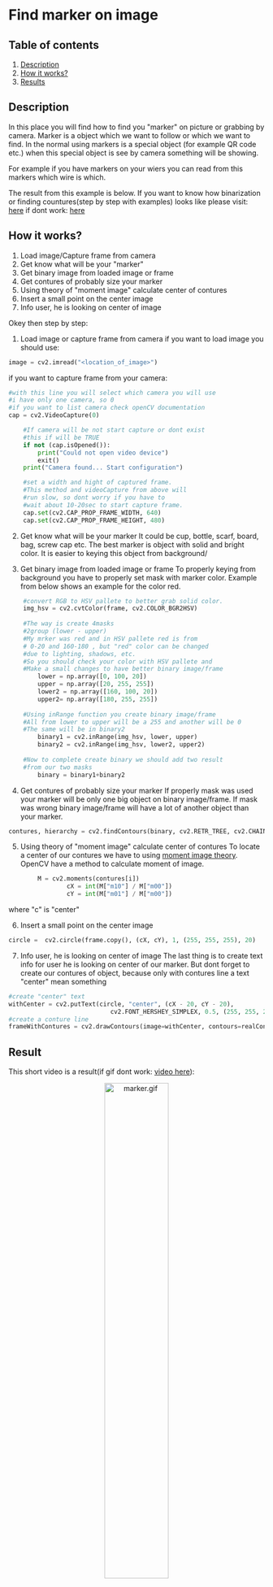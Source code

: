 # Find marker on image

## Table of contents
1. [ Description ](#repo)
2. [ How it works? ](#how)
3. [ Results ](#res)

<a name="repo"></a>
## Description
In this place you will find how to find you "marker" on picture or grabbing by camera.
Marker is a object which we want to follow or which we want to find. In the normal using
markers is a special object (for example QR code etc.) when this special object is
see by camera something will be showing.

For example if you have markers on your wiers you can read from this markers which 
wire is which.

The result from this example is below. If you want to know how binarization or 
finding countures(step by step with examples)
looks like please visit: [here](https://github.com/GHRik/openCV-exercises/blob/money-counting/money-counting/README.md) if dont work: [here](https://github.com/GHRik/openCV-exercises/blob/main/money-counting/README.md)

<a name="how"></a>
## How it works?
1. Load image/Capture frame from camera
2. Get know what will be your "marker"
3. Get binary image from loaded image or frame
4. Get contures of probably size your marker
5. Using theory of "moment image" calculate center of contures
6. Insert a small point on the center image
7. Info user, he is looking on center of image

Okey then step by step:

1. Load image or capture frame from camera
if you want to load image you should use:
```python
image = cv2.imread("<location_of_image>")
```
if you want to capture frame from your camera:
```python
#with this line you will select which camera you will use
#i have only one camera, so 0 
#if you want to list camera check openCV documentation
cap = cv2.VideoCapture(0)

    #If camera will be not start capture or dont exist
    #this if will be TRUE
    if not (cap.isOpened()):
        print("Could not open video device")
        exit()
    print("Camera found... Start configuration")

    #set a width and hight of captured frame.
    #This method and videoCapture from above will
    #run slow, so dont worry if you have to 
    #wait about 10-20sec to start capture frame.
    cap.set(cv2.CAP_PROP_FRAME_WIDTH, 640)
    cap.set(cv2.CAP_PROP_FRAME_HEIGHT, 480)
```
2. Get know what will be your marker
It could be cup, bottle, scarf, board, bag, screw cap etc. The best marker is
object with solid and bright color. It is easier to keying this object from
background/

3. Get binary image from loaded image or frame
To properly keying from background you have to properly set mask with marker color.
Example from below shows an example for the color red.
```python
	#convert RGB to HSV pallete to better grab solid color.
	img_hsv = cv2.cvtColor(frame, cv2.COLOR_BGR2HSV)
	
	#The way is create 4masks
	#2group (lower - upper)
	#My mrker was red and in HSV pallete red is from
	# 0-20 and 160-180 , but "red" color can be changed
	#due to lighting, shadows, etc. 
	#So you should check your color with HSV pallete and
	#Make a small changes to have better binary image/frame
        lower = np.array([0, 100, 20])
        upper = np.array([20, 255, 255])
        lower2 = np.array([160, 100, 20])
        upper2= np.array([180, 255, 255])
	
	#Using inRange function you create binary image/frame
	#All from lower to upper will be a 255 and another will be 0
	#The same will be in binary2
        binary1 = cv2.inRange(img_hsv, lower, upper)
        binary2 = cv2.inRange(img_hsv, lower2, upper2)
	
	#Now to complete create binary we should add two result
	#from our two masks
        binary = binary1+binary2

```
4. Get contures of probably size your marker
If properly mask was used your marker will be only one big object on binary image/frame.
If mask was wrong binary image/frame will have a lot of another object than your marker.

```python
contures, hierarchy = cv2.findContours(binary, cv2.RETR_TREE, cv2.CHAIN_APPROX_NONE)
```

5. Using theory of "moment image" calculate center of contures
To locate a center of our contures we have to using [moment image theory](https://en.wikipedia.org/wiki/Image_moment).
OpenCV have a method to calculate moment of image.
```python
		M = cv2.moments(contures[i])
                cX = int(M["m10"] / M["m00"])
                cY = int(M["m01"] / M["m00"])
```
where "c" is "center"

6. Insert a small point on the center image
```python
circle =  cv2.circle(frame.copy(), (cX, cY), 1, (255, 255, 255), 20)
```
7. Info user, he is looking on center of image
The last thing is to create text info for user he is looking on center of our marker.
But dont forget to create our contures of object, because only with contures line
a text "center" mean something
```python
#create "center" text
withCenter = cv2.putText(circle, "center", (cX - 20, cY - 20),
                            cv2.FONT_HERSHEY_SIMPLEX, 0.5, (255, 255, 255), 2)
#create a conture line
frameWithContures = cv2.drawContours(image=withCenter, contours=realContures, contourIdx=-1, color=(0, 255, 0), thickness=10, lineType=cv2.LINE_AA)
```

<a name="res"></a>
## Result
This short video is a result(if gif dont work: [video here](https://www.youtube.com/watch?v=wGfBVxBY7yA)):
<p align="center">
   <img src="https://github.com/GHRik/openCV-exercises/blob/find-tag/find-tag/images/openCv-marker.gif" width="50%" height="50%" alt="marker.gif" />
</p>
